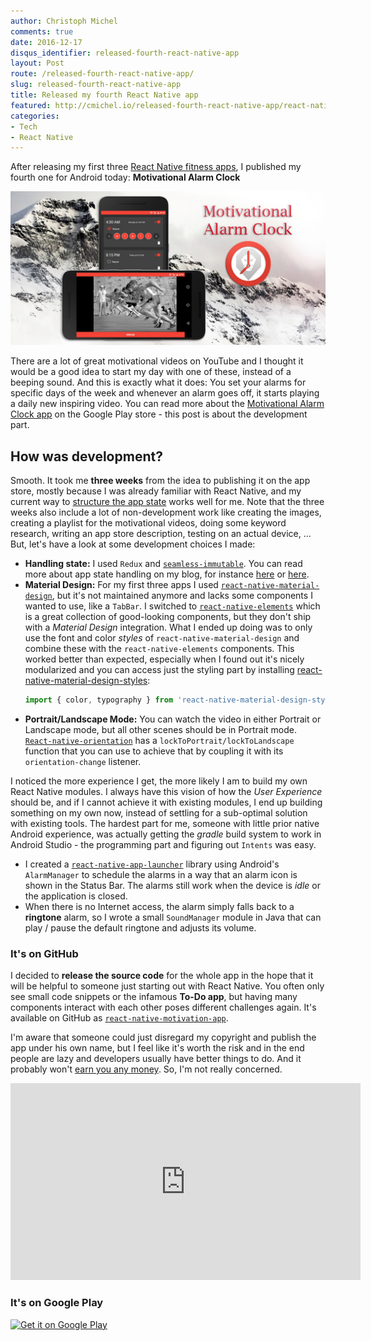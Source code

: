 ```yaml
---
author: Christoph Michel
comments: true
date: 2016-12-17
disqus_identifier: released-fourth-react-native-app
layout: Post
route: /released-fourth-react-native-app/
slug: released-fourth-react-native-app
title: Released my fourth React Native app
featured: http://cmichel.io/released-fourth-react-native-app/react-native-motivation-app-featured.jpg
categories:
- Tech
- React Native
---
```


After releasing my first three [React Native fitness apps](../lessons-from-building-first-react-native-app/), I published my fourth one for Android today:
**Motivational Alarm Clock**

[![React Native PHUL Workout Log](./react-native-motivation-app-featured.jpg)](https://play.google.com/store/apps/details?id=io.cmichel.motivation)

There are a lot of great motivational videos on YouTube and I thought it would be a good idea to start my day with one of these, instead of a beeping sound.
And this is exactly what it does: You set your alarms for specific days of the week and whenever an alarm goes off, it starts playing a daily new inspiring video.
You can read more about the [Motivational Alarm Clock app](https://play.google.com/store/apps/details?id=io.cmichel.motivation) on the Google Play store - this post is about
the development part.

## How was development?
Smooth. It took me **three weeks** from the idea to publishing it on the app store, mostly because I was already familiar with React Native, and my current way to [structure the app state](../redux-selectors-structure/) works well for me. Note that the three weeks also include a lot of non-development work like creating the images, creating a playlist for the motivational videos, doing some keyword research, writing an app store description, testing on an actual device, ... 
But, let's have a look at some development choices I made:
* **Handling state:** I used `Redux` and [`seamless-immutable`](https://github.com/rtfeldman/seamless-immutable). You can read more about app state handling on my blog, for instance [here](../lessons-from-building-first-react-native-app/) or [here](../redux-selectors-structure/).
* **Material Design:** For my first three apps I used [`react-native-material-design`](https://github.com/react-native-material-design/react-native-material-design), but it's not maintained anymore and lacks some components I wanted to use, like a `TabBar`. I switched to [`react-native-elements`](https://github.com/react-native-community/react-native-elements) which is a great collection of good-looking components, but they don't ship with a _Material Design_ integration. What I ended up doing was to only use the font and color _styles_ of `react-native-material-design` and combine these with the `react-native-elements` components. This worked better than expected, especially when I found out it's nicely modularized and you can access just the styling part by installing [react-native-material-design-styles](https://github.com/binggg/react-native-material-design-styles):
    ```js
    import { color, typography } from 'react-native-material-design-styles'
    ```
* **Portrait/Landscape Mode:** You can watch the video in either Portrait or Landscape mode, but all other scenes should be in Portrait mode. [`React-native-orientation`](https://github.com/yamill/react-native-orientation) has a `lockToPortrait/lockToLandscape` function that you can use to achieve that by coupling it with its `orientation-change` listener.

I noticed the more experience I get, the more likely I am to build my own React Native modules. I always have this vision of how the _User Experience_ should be, and if I cannot achieve it with existing modules, I end up building something on my own now, instead of settling for a sub-optimal solution with existing tools. The hardest part for me, someone with little prior native Android experience, was actually getting the _gradle_ build system to work in Android Studio - the programming part and figuring out `Intents` was easy.
* I created a [`react-native-app-launcher`](https://github.com/MrToph/react-native-app-launcher) library using Android's `AlarmManager` to schedule the alarms in a way that an alarm icon is shown in the Status Bar. The alarms still work when the device is _idle_ or the application is closed.
* When there is no Internet access, the alarm simply falls back to a **ringtone** alarm, so I wrote a small `SoundManager` module in Java that can play / pause the default ringtone and adjusts its volume.

### It's on GitHub
I decided to **release the source code** for the whole app in the hope that it will be helpful to someone just starting out with React Native.
You often only see small code snippets or the infamous **To-Do app**, but having many components interact with each other poses different challenges again.
It's available on GitHub as [`react-native-motivation-app`](https://github.com/MrToph/react-native-motivation-app).

I'm aware that someone could just disregard my copyright and publish the app under his own name, but I feel like it's worth the risk and in the end people are lazy and developers usually have better things to do. And it probably won't [earn you any money](../progress-report-november-2016/). So, I'm not really concerned.

<iframe width="560" height="315" src="https://www.youtube.com/embed/cEFO83Ad-nk" frameborder="0" allowfullscreen></iframe>

### It's on Google Play
<a class='clearA' href='https://play.google.com/store/apps/details?id=io.cmichel.motivation&pcampaignid=MKT-Other-global-all-co-prtnr-py-PartBadge-Mar2515-1'><img width="250px" alt='Get it on Google Play' src='https://play.google.com/intl/en_us/badges/images/generic/en_badge_web_generic.png'/></a>